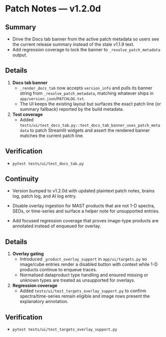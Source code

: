 # Patch Notes — v1.2.0d

## Summary

- Drive the Docs tab banner from the active patch metadata so users see the current release summary instead of the stale v1.1.9 text.
- Add regression coverage to lock the banner to `_resolve_patch_metadata` output.

## Details
1. **Docs tab banner**
   - `_render_docs_tab` now accepts `version_info` and pulls its banner string from `_resolve_patch_metadata`, matching whatever ships in `app/version.json`/`PATCHLOG.txt`.
   - The UI keeps the existing layout but surfaces the exact patch line (or summary fallback) reported by the build metadata.
2. **Test coverage**
   - Added `tests/ui/test_docs_tab.py::test_docs_tab_banner_uses_patch_metadata` to patch Streamlit widgets and assert the rendered banner matches the current patch line.

## Verification
- `pytest tests/ui/test_docs_tab.py`

## Continuity
- Version bumped to v1.2.0d with updated plaintext patch notes, brains log, patch log, and AI log entry.

- Disable overlay ingestion for MAST products that are not 1-D spectra, SEDs, or time-series and surface a helper note for unsupported entries.
- Add focused regression coverage that proves image-type products are annotated instead of enqueued for overlay.

## Details
1. **Overlay gating**
   - Introduced `_product_overlay_support` in `app/ui/targets.py` so image/cube entries render a disabled button with context while 1-D products continue to enqueue traces.
   - Normalised dataproduct type handling and ensured missing or unknown types are treated as unsupported for overlays.
2. **Regression coverage**
   - Added `tests/ui/test_targets_overlay_support.py` to confirm spectra/time-series remain eligible and image rows present the explanatory annotation.

## Verification
- `pytest tests/ui/test_targets_overlay_support.py`

